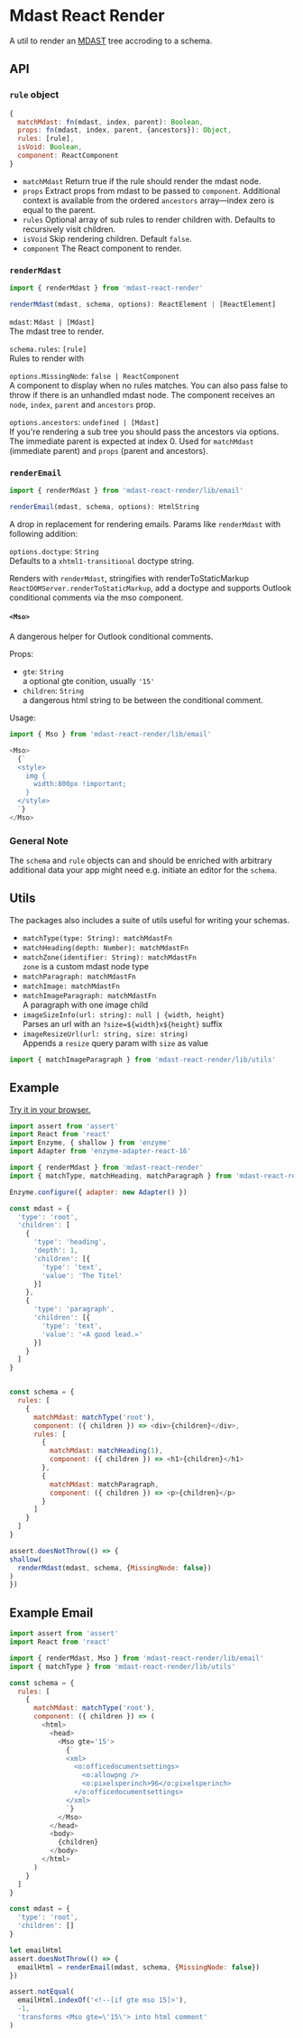 # Mdast React Render

A util to render an [MDAST](https://github.com/syntax-tree/mdast) tree accroding to a schema.

## API

### `rule` object

```js
{
  matchMdast: fn(mdast, index, parent): Boolean,
  props: fn(mdast, index, parent, {ancestors}): Object,
  rules: [rule],
  isVoid: Boolean,
  component: ReactComponent
}
```

- `matchMdast`
  Return true if the rule should render the mdast node.
- `props`
  Extract props from mdast to be passed to `component`. Additional context is available from the ordered `ancestors` array—index zero is equal to the parent.
- `rules`
  Optional array of sub rules to render children with. Defaults to recursively visit children.
- `isVoid`
  Skip rendering children. Default `false`.
- `component`
  The React component to render.

### `renderMdast`

```js
import { renderMdast } from 'mdast-react-render'

renderMdast(mdast, schema, options): ReactElement | [ReactElement]
```

`mdast`: `Mdast | [Mdast]`  
The mdast tree to render.

`schema.rules`: `[rule]`  
Rules to render with

`options.MissingNode`: `false | ReactComponent`  
A component to display when no rules matches. You can also pass false to throw if there is an unhandled mdast node. The component receives an `node`, `index`, `parent` and `ancestors` prop.

`options.ancestors`: `undefined | [Mdast]`  
If you're rendering a sub tree you should pass the ancestors via options. The immediate parent is expected at index 0. Used for `matchMdast` (immediate parent) and `props` (parent and ancestors).

### `renderEmail`

```js
import { renderMdast } from 'mdast-react-render/lib/email'

renderEmail(mdast, schema, options): HtmlString
```

A drop in replacement for rendering emails. Params like `renderMdast` with following addition:

`options.doctype`: `String`  
Defaults to a `xhtml1-transitional` doctype string.

Renders with `renderMdast`, stringifies with renderToStaticMarkup `ReactDOMServer.renderToStaticMarkup`, add a doctype and supports Outlook conditional comments via the mso component.

#### `<Mso>`

A dangerous helper for Outlook conditional comments.

Props:
- `gte`: `String`  
  a optional gte conition, usually `'15'`
- `children`: `String`  
  a dangerous html string to be between the conditional comment.

Usage:
```js
import { Mso } from 'mdast-react-render/lib/email'

<Mso>
  {`
  <style>
    img {
      width:800px !important;
    }
  </style>
  `}
</Mso>
```

### General Note

The `schema` and `rule` objects can and should be enriched with arbitrary additional data your app might need e.g. initiate an editor for the `schema`.

## Utils

The packages also includes a suite of utils useful for writing your schemas.

- `matchType(type: String): matchMdastFn`
- `matchHeading(depth: Number): matchMdastFn`
- `matchZone(identifier: String): matchMdastFn`  
  `zone` is a custom mdast node type
- `matchParagraph: matchMdastFn`
- `matchImage: matchMdastFn`
- `matchImageParagraph: matchMdastFn`  
  A paragraph with one image child
- `imageSizeInfo(url: string): null | {width, height}`  
  Parses an url with an `?size=${width}x${height}` suffix
- `imageResizeUrl(url: string, size: string)`  
  Appends a `resize` query param with `size` as value

```js
import { matchImageParagraph } from 'mdast-react-render/lib/utils'
```

## Example

[Try it in your browser.](https://runkit.com/tpreusse/mdast-react-render)

```js
import assert from 'assert'
import React from 'react'
import Enzyme, { shallow } from 'enzyme'
import Adapter from 'enzyme-adapter-react-16'

import { renderMdast } from 'mdast-react-render'
import { matchType, matchHeading, matchParagraph } from 'mdast-react-render/lib/utils'

Enzyme.configure({ adapter: new Adapter() })

const mdast = {
  'type': 'root',
  'children': [
    {
      'type': 'heading',
      'depth': 1,
      'children': [{
        'type': 'text',
        'value': 'The Titel'
      }]
    },
    {
      'type': 'paragraph',
      'children': [{
        'type': 'text',
        'value': '«A good lead.»'
      }]
    }
  ]
}


const schema = {
  rules: [
    {
      matchMdast: matchType('root'),
      component: ({ children }) => <div>{children}</div>,
      rules: [
        {
          matchMdast: matchHeading(1),
          component: ({ children }) => <h1>{children}</h1>
        },
        {
          matchMdast: matchParagraph,
          component: ({ children }) => <p>{children}</p>
        }
      ]
    }
  ]
}

assert.doesNotThrow(() => {
shallow(
  renderMdast(mdast, schema, {MissingNode: false})
)
})
```

## Example Email

```js
import assert from 'assert'
import React from 'react'

import { renderMdast, Mso } from 'mdast-react-render/lib/email'
import { matchType } from 'mdast-react-render/lib/utils'

const schema = {
  rules: [
    {
      matchMdast: matchType('root'),
      component: ({ children }) => (
        <html>
          <head>
            <Mso gte='15'>
              {`
              <xml>
                <o:officedocumentsettings>
                  <o:allowpng />
                  <o:pixelsperinch>96</o:pixelsperinch>
                </o:officedocumentsettings>
              </xml>
              `}
            </Mso>
          </head>
          <body>
            {children}
          </body>
        </html>
      )
    }
  ]
}

const mdast = {
  'type': 'root',
  'children': []
}

let emailHtml
assert.doesNotThrow(() => {
  emailHtml = renderEmail(mdast, schema, {MissingNode: false})
})

assert.notEqual(
  emailHtml.indexOf('<!--[if gte mso 15]>'),
  -1,
  'transforms <Mso gte=\'15\'> into html comment'
)
```

